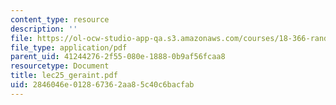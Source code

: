 ```yaml
---
content_type: resource
description: ''
file: https://ol-ocw-studio-app-qa.s3.amazonaws.com/courses/18-366-random-walks-and-diffusion-fall-2006/2846046e012867362aa85c40c6bacfab_lec25_geraint.pdf
file_type: application/pdf
parent_uid: 41244276-2f55-080e-1888-0b9af56fcaa8
resourcetype: Document
title: lec25_geraint.pdf
uid: 2846046e-0128-6736-2aa8-5c40c6bacfab
---
```

